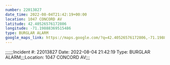 ```yaml
---
number: 22013827
date_time: 2022-08-04T21:42:19+00:00
location: 1047 CONCORD AV
latitude: 42.40526576172806
longitude: -71.19888369515486
type: BURGLAR ALARM
google_maps_link: https://maps.google.com/?q=42.40526576172806,-71.19888369515486
---
```


;;;;;;Incident #: 22013827  Date: 2022-08-04 21:42:19  Type: BURGLAR ALARM;;;Location: 1047 CONCORD AV;;;
